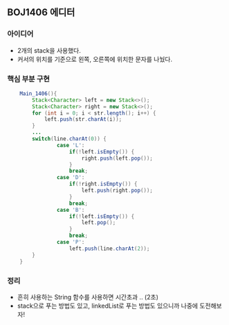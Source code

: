 ## BOJ1406 에디터

### 아이디어
* 2개의 stack을 사용했다.
* 커서의 위치를 기준으로 왼쪽, 오른쪽에 위치한 문자를 나눴다.

### 핵심 부분 구현
```java
	Main_1406(){
        Stack<Character> left = new Stack<>();
        Stack<Character> right = new Stack<>();
        for (int i = 0; i < str.length(); i++) {
            left.push(str.charAt(i));
        }
        ...
        switch(line.charAt(0)) {
                case 'L':
                    if(!left.isEmpty()) {
                        right.push(left.pop());
                    }
                    break;
                case 'D':
                    if(!right.isEmpty()) {
                        left.push(right.pop());
                    }
                    break;
                case 'B':
                    if(!left.isEmpty()) {
                        left.pop();
                    }
                    break;
                case 'P':
                    left.push(line.charAt(2));
        }
	}
```

### 정리
* 흔히 사용하는 String 함수를 사용하면 시간초과 .. (2초)
* stack으로 푸는 방법도 있고, linkedList로 푸는 방법도 있으니까 나중에 도전해보자!